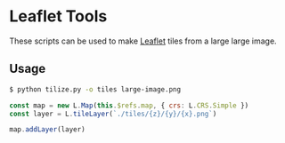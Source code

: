 # Leaflet Tools
These scripts can be used to make [Leaflet](https://leafletjs.com) tiles from a large large image.

## Usage
```sh
$ python tilize.py -o tiles large-image.png
```

```JavaScript
const map = new L.Map(this.$refs.map, { crs: L.CRS.Simple })
const layer = L.tileLayer(`./tiles/{z}/{y}/{x}.png`)

map.addLayer(layer)
```